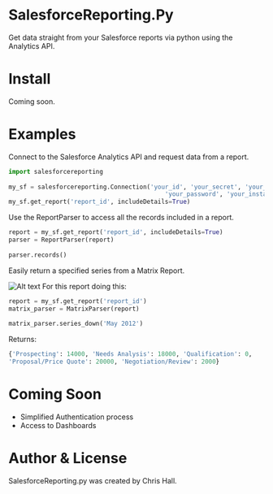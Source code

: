 # SalesforceReporting.Py
Get data straight from your Salesforce reports via python using the Analytics API.

# Install
Coming soon.

# Examples
Connect to the Salesforce Analytics API and request data from a report.
```python
import salesforcereporting
    
my_sf = salesforcereporting.Connection('your_id', 'your_secret', 'your_username', 
                                           'your_password', 'your_instance')
my_sf.get_report('report_id', includeDetails=True)
```
Use the ReportParser to access all the records included in a report.
```python
report = my_sf.get_report('report_id', includeDetails=True)
parser = ReportParser(report)
    
parser.records()
```

Easily return a specified series from a Matrix Report.

![Alt text]('examples/matrix_report.jpg')
For this report doing this:
```python
report = my_sf.get_report('report_id')
matrix_parser = MatrixParser(report)
    
matrix_parser.series_down('May 2012')
```
Returns:
```python
{'Prospecting': 14000, 'Needs Analysis': 18000, 'Qualification': 0,
'Proposal/Price Quote': 20000, 'Negotiation/Review': 2000}
```

# Coming Soon
- Simplified Authentication process
- Access to Dashboards

# Author & License
SalesforceReporting.py was created by Chris Hall.

